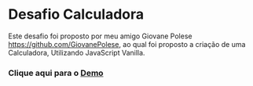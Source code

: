# Desafio Calculadora

Este desafio foi proposto por meu amigo Giovane Polese https://github.com/GiovanePolese, ao qual foi proposto a criação de uma Calculadora, Utilizando JavaScript Vanilla.


### Clique aqui para o [Demo](https://endrich-machado.github.io/calculadora/index.html)
